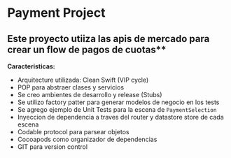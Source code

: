 # Payment Project 

## Este proyecto utiiza las apis de mercado para crear un flow de pagos de cuotas**

**Caracteristicas:**

 * Arquitecture utilizada: Clean Swift (VIP cycle)
 * POP para abstraer clases y servicios
 * Se creo ambientes de desarrollo y release (Stubs)
 * Se utilizo factory patter para generar modelos de negocio en los tests
 * Se agrego ejemplo de Unit Tests para la escena de `PaymentSelection`
 * Inyeccion de dependencia a traves del router y datastore store de cada escena
 * Codable protocol para parsear objetos
 * Cocoapods como organizador de dependencias
 * GIT para version control
